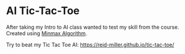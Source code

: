 # AI Tic-Tac-Toe
After taking my Intro to AI class wanted to test my skill from the course. Created using [Minmax Algorithm](https://en.wikipedia.org/wiki/Minimax).

Try to beat my Tic Tac Toe AI: https://reid-miller.github.io/tic-tac-toe/


